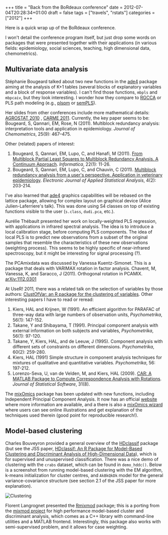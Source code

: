 +++
title = "Back from the BoRdeaux conference"
date = 2012-07-04T20:28:34+01:00
draft = false
tags = ["travels", "rstats"]
categories = ["2012"]
+++

Here is a quick wrap up of the BoRdeaux conference.

I won't detail the conference program itself, but just drop some words on packages that were presented together with their applications (in various fields: epidemiology, social sciences, teaching, high dimensional data, chemometrics).

## Multivariate data analysis

Stéphanie Bougeard talked about two new functions in the [ade4](http://cran.r-project.org/web/packages/ade4/index.html) package aiming at the analysis of K+1 tables (several blocks of explanatory variables and a block of response variables). I can't find those functions, `mbpls` and `mbpcaiv`, but they look interesting. I wonder how they compare to [RGCCA](http://cran.r-project.org/web/packages/RGCCA/index.html) or PLS path modeling (e.g., [plspm](http://cran.r-project.org/web/packages/plspm/index.html) or [semPLS](http://cran.r-project.org/web/packages/semPLS/index.html)).

Her slides from other conferences include more mathematical details: <i class="fa fa-file-pdf-o fa-1x"></i>  [AGROSTAT 2010](http://www.agrostat2010.unisannio.it/Presentazioni%20Agrostat/Session%2010/Bougeard.pdf) <i class="fa fa-chain-broken fa-1x"></i>, <i class="fa fa-file-pdf-o fa-1x"></i> [CARME 2011](http://carme2011.agrocampus-ouest.fr/slides/Bougeard_Qannari_Fablet.pdf). Currently, the key paper seems to be:
Bougeard, S, Qannari, EM, Rose, N (2011). Multiblock redundancy analysis: interpretation tools and application in epidemiology. *Journal of Chemometrics*, 25(9): 467–475.

Other (related) papers of interest:

1. Bougeard, S, Qannari, EM, Lupo, C, and Hanafi, M (2011). <i class="fa fa-file-pdf-o fa-1x"></i> [From Multiblock Partial Least Squares to Multiblock Redundancy Analysis. A Continuum Approach](http://www.mii.lt/Informatica/pdf/INFO811.pdf). *Informatica*, 22(1): 11-26.
2. Bougeard, S, Qannari, EM, Lupo, C, and Chauvin, C (2011). [Multiblock redundancy analysis from a user's perspective. Application in veterinary epidemiology](http://212.189.136.205/index.php/ejasa/article/viewFile/11014/10507). *Electronic Journal of Applied Statistical Analysis*, 4(2): 203-214.

I've also learned that [ade4](http://cran.r-project.org/web/packages/ade4/index.html) graphics capabilities will be rebased on the lattice package, allowing for complex layout on graphical device (Alice Julien-Laferriere's talk). This was done using S4 classes on top of existing functions visible to the user (`s.class`, `dudi.pca`, etc.).

Aurélie Thébault presented her work on locally-weighted PLS regression, with applications in infrared spectral analysis. The idea is to introduce a local calibration stage, before computing PLS components. The idea of local PLS is to predict new observations from a subset of the original samples that resemble the characteristics of these new observations (weighting process). This seems to be highly specific of near-infrared spectroscopy, but it might be interesting for signal processing (?).

The PCAmixdata was discussed by Vanessa Kuentz-Simonet. This is a package that deals with VARIMAX rotation in factor analysis.
Chavent, M, Vanessa, K, and Saracco, J (2011). Orthogonal rotation in PCAMIX. [arXiv:1112.0301](http://fr.arXiv.org/abs/1112.0301)

At UseR! 2011, there was a related talk on the selection of variables by those authors: [ClustOfVar: an R package for the clustering of variables](http://bit.ly/KZXzYQ). Other interesting papers I have to read or reread:

1. Kiers, HAL and Krijnen, W (1991). An efficient algorithm for PARAFAC of three-way data with large numbers of observation units, *Psychometrika*, 56(1): 147-152.
2. Takane, Y and Shibayama, T (1991). Principal component analysis with external information on both subjects and variables, *Psychometrika*, 56(1): 97-120.
3. Takane, Y, Kiers, HAL, and de Leeuw, J (1995). Component analysis with different sets of constraints on different dimensions. *Psychometrika*, 60(2): 259-280.
4. Kiers, HAL (1991) Simple structure in component analysis techniques for mixtures of qualitative and quantitative variables. *Psychometrika*, 56: 197-212.
5. Lorenzo-Seva, U, van de Velden, M, and Kiers, HAL (2009). [CAR: A MATLAB Package to Compute Correspondence Analysis with Rotations](http://www.jstatsoft.org/v31/i08/). *Journal of Statistical Software*, 31(8).

The [mixOmics](http://cran.r-project.org/web/packages/mixOmics/index.html) package has been updated with new functions, including Independent Principal Component Analysis. It now has an official [website](http://perso.math.univ-toulouse.fr/mixomics/) where more information are available, and a there is also a [mixOmics wizard](http://mixomics.qfab.org/) <i class="fa fa-chain-broken fa-1x"></i>  where users can see online illustrations and get explanation of the techniques used therein (good point for reproducible research!).

## Model-based clustering

Charles Bouveyron provided a general overview of the [HDclassif](http://cran.r-project.org/web/packages/HDclassif/index.html) package (but see the JSS paper, [HDclassif: An R Package for Model-Based Clustering and Discriminant Analysis of High-Dimensional Data](http://www.jstatsoft.org/v46/i06/)), which is for supervised and unuspervised classification. There was a nice demo of clustering with the `crabs` dataset, which can be found in `demo_hddc()`. Below is a screenshot from running model-based clustering with the EM algorithm, k-means initialization for cluster centres, and `AkBkQkDk` model for the general variance-covariance structure (see section 2.1 of the JSS paper for more explanation).

![Clustering](/img/20120704141942.png)

Florent Langrognet presented the [Rmixmod](http://cran.r-project.org/web/packages/Rmixmod/index.html) package; this is a porting from the [mixmod project](http://www.mixmod.org/) for high performance model-based cluster and discriminant analysis, which comes as a C++ library with command-line utilities and a MATLAB frontend. Interestingly, this package also works with semi-supervised problem, and it allows for case weighting.

